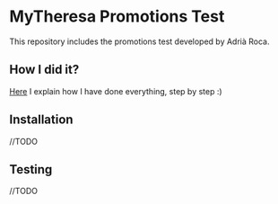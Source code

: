 # MyTheresa Promotions Test

This repository includes the promotions test developed by Adrià Roca.

## How I did it?

[Here](HOWIDIDIT.md) I explain how I have done everything, step by step :)

## Installation

//TODO

## Testing

//TODO
